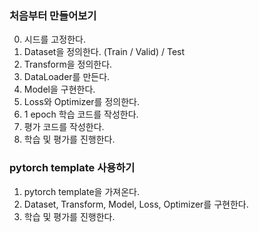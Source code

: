 ### 처음부터 만들어보기
0. 시드를 고정한다.
1. Dataset을 정의한다. (Train / Valid) / Test
2. Transform을 정의한다.
3. DataLoader를 만든다.
4. Model을 구현한다.
5. Loss와 Optimizer를 정의한다.
6. 1 epoch 학습 코드를 작성한다.
7. 평가 코드를 작성한다.
8. 학습 및 평가를 진행한다.

### pytorch template 사용하기
1. pytorch template을 가져온다.
2. Dataset, Transform, Model, Loss, Optimizer를 구현한다.
3. 학습 및 평가를 진행한다.
